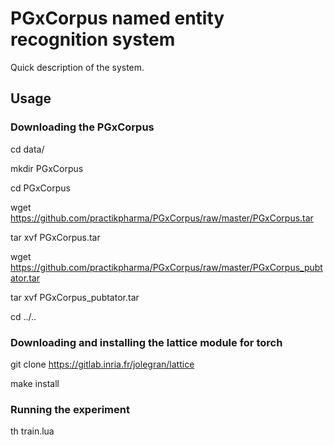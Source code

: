 # PGxCorpus named entity recognition system

Quick description of the system.

## Usage

### Downloading the PGxCorpus

cd data/

mkdir PGxCorpus

cd PGxCorpus

wget https://github.com/practikpharma/PGxCorpus/raw/master/PGxCorpus.tar

tar xvf PGxCorpus.tar

wget https://github.com/practikpharma/PGxCorpus/raw/master/PGxCorpus_pubtator.tar

tar xvf PGxCorpus_pubtator.tar

cd ../..	

### Downloading and installing the lattice module for torch

git clone https://gitlab.inria.fr/jolegran/lattice

make install

### Running the experiment

th train.lua 

